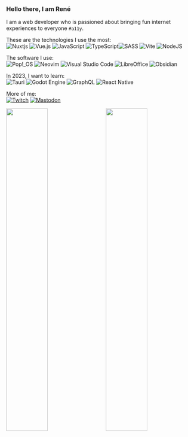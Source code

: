 ### Hello there, I am René

I am a web developer who is passioned about bringing fun internet experiences to everyone `#a11y`.

These are the technologies I use the most:\
![Nuxtjs](https://img.shields.io/badge/Nuxt-002E3B?style=flat&logo=nuxtdotjs&logoColor=#00DC82)
![Vue.js](https://img.shields.io/badge/vuejs-%2335495e.svg?style=flat&logo=vuedotjs&logoColor=%234FC08D)
![JavaScript](https://img.shields.io/badge/javascript-%23323330.svg?style=flat&logo=javascript&logoColor=%23F7DF1E)
![TypeScript](https://img.shields.io/badge/typescript-%23007ACC.svg?style=flat&logo=typescript&logoColor=white)![SASS](https://img.shields.io/badge/SASS-hotpink.svg?style=flat&logo=SASS&logoColor=white)
![Vite](https://img.shields.io/badge/vite-%23646CFF.svg?style=flat&logo=vite&logoColor=white)
![NodeJS](https://img.shields.io/badge/node.js-6DA55F?style=flat&logo=node.js&logoColor=white)

The software I use:\
![Pop!_OS](https://img.shields.io/badge/Pop!_OS-48B9C7?style=flat&logo=Pop!_OS&logoColor=white)
![Neovim](https://img.shields.io/badge/NeoVim-%2357A143.svg?&style=flat&logo=neovim&logoColor=white)
![Visual Studio Code](https://img.shields.io/badge/Visual%20Studio%20Code-0078d7.svg?style=flat&logo=visual-studio-code&logoColor=white)
![LibreOffice](https://img.shields.io/badge/LibreOffice-%2318A303?style=for-the-badge&logo=LibreOffice&logoColor=white)
![Obsidian](https://img.shields.io/badge/Obsidian-%23483699.svg?style=for-the-badge&logo=obsidian&logoColor=white)

In 2023, I want to learn:\
![Tauri](https://img.shields.io/badge/tauri-%2324C8DB.svg?style=flat&logo=tauri&logoColor=%23FFFFFF)
![Godot Engine](https://img.shields.io/badge/GODOT-%23FFFFFF.svg?style=flat&logo=godot-engine)
![GraphQL](https://img.shields.io/badge/-GraphQL-E10098?style=flat&logo=graphql&logoColor=white)
![React Native](https://img.shields.io/badge/react_native-%2320232a.svg?style=flat&logo=react&logoColor=%2361DAFB)

More of me:\
[![Twitch](https://img.shields.io/badge/Twitch-%239146FF.svg?style=for-the-badge&logo=Twitch&logoColor=white)](https://www.twitch.tv/bo7owers)
[![Mastodon](https://img.shields.io/badge/-MASTODON-%232B90D9?style=for-the-badge&logo=mastodon&logoColor=white)](https://indieweb.social/@bo7owers)

<div>
<a href="https://github.com/anuraghazra/github-readme-stats">
    <img align="left" width="47%"  src="https://github-readme-stats.vercel.app/api?username=bo7owers&hide=contribs&show_icons=true&theme=nightowl"/>
</a>

<a href="https://github.com/bo7owers/github-readme-stats">
    <img align="right" width="47%" style="padding-left: 10px;" src="https://github-readme-stats.vercel.app/api/top-langs/?username=anuraghazra&layout=compact"/>
</a>
</div>

<!--
**bo7owers/bo7owers** is a ✨ _special_ ✨ repository because its `README.md` (this file) appears on your GitHub profile.

Here are some ideas to get you started:

- 🔭 I’m currently working on ...
- 🌱 I’m currently learning ...
- 👯 I’m looking to collaborate on ...
- 🤔 I’m looking for help with ...
- 💬 Ask me about ...
- 📫 How to reach me: ...
- 😄 Pronouns: ...
- ⚡ Fun fact: ...
-->
